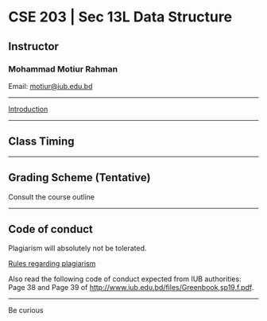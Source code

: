 # CSE 203 | Sec 13L Data Structure  

## Instructor
### Mohammad Motiur Rahman
Email: motiur@iub.edu.bd
* * *

[Introduction](https://docs.google.com/presentation/d/1BeWLuxuX2yREbHlYiahApuTAQoqZfGy9sN42g2HqjnM/edit?usp=sharing)


* * *
## Class Timing



* * *
## Grading Scheme (Tentative)

Consult the course outline

* * *
## Code of conduct
Plagiarism will absolutely not be tolerated.

[Rules regarding plagiarism](https://www.plagiarism.org/article/what-is-plagiarism)

Also read the following code of conduct expected from IUB authorities: Page 38 and Page 39 of http://www.iub.edu.bd/files/Greenbook,sp19.f.pdf.

* * *   


Be curious
